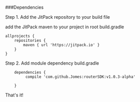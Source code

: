 ###Dependencies

Step 1. Add the JitPack repository to your build file

add the JitPack maven to your project in root  build.gradle

```
allprojects {
    repositories {
        maven { url 'https://jitpack.io' }
    }
}

```
Step 2. Add module dependency build.gradle

```
	dependencies {
		 compile 'com.github.Jomes:routerSDK:v1.0.3-alpha'

	}

```
That's it! 

###
